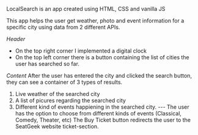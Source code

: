 LocalSearch is an app created using HTML, CSS and vanilla JS

This app helps the user get weather, photo and event information for a specific city using data from 2 different APIs.


*Header*
- On the top right corner I implemented a digital clock 
- On the top left corner there is a button containing the list of cities the user has searched so far. 

*Content*
After the user has entered the city and clicked the search button, 
they can see a container of 3 types of results. 
1. Live weather of the searched city 
2. A list of picures regarding the searched city
3. Different kind of events happiening in the searched city. 
 --- The user has the option to choose from different kinds of events (Classical, Comedy, Theater, etc)
 The Buy Ticket button redirects the user to the SeatGeek website ticket-section. 
